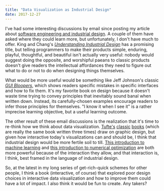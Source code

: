 ```yaml
---
title: "Data Visualization as Industrial Design"
date: 2017-12-27
---
```


I've had some interesting discussions by email since posting my article about
[software engineering and industrial design](@root/2017/12/17/consider-the-bicycle/).
A couple of them have asked where they could learn more,
but unfortunately,
I don't have much to offer.
King and Chang's *[Understanding Industrial Design](https://www.amazon.com/Understanding-Industrial-Design-Principles-Interaction/dp/1491920394/)*
has a promising title,
but telling programmers to make their products simple, enduring, playful, thoughtful, and beautiful
isn't actually very useful:
nobody would suggest doing the opposite,
and worshipful paeans to classic products doesn't give readers the intellectual affordances they need
to figure out what to do or not to do when designing things themselves.

What would be more useful would be something like Jeff Johnson's classic
*[GUI Bloopers](https://www.amazon.com/GUI-Bloopers-2-0-Second-Technologies/dp/0123706432/)*,
which shows readers specific mistakes in specific interfaces and how to fix them.
It's my favorite book on design because it doesn't waste time trying to convey principles
that inevitably sound banal when written down.
Instead,
its carefully-chosen examples encourage readers to infer those principles for themselves.
"I know it when I see it" is a rather imprecise learning objective,
but a useful learning outcome.

The other result of these email discussions is the realization that
it's time to re-think how we think about data visualization.
[Tufte's](https://www.amazon.com/Visual-Display-Quantitative-Information/dp/1930824130/)
[classic](https://www.amazon.com/Envisioning-Information-Edward-R-Tufte/dp/1930824149/)
[books](https://www.amazon.com/Visual-Explanations-Quantities-Evidence-Narrative/dp/1930824157/)
(which are really the same book written three times)
draw on graphic design,
but given how interactive today's visualizations can and should be,
I think that industrial design would be more fertile soil to till.
[This introduction to machine learning](http://www.r2d3.us/visual-intro-to-machine-learning-part-1/)
and [this introduction to numerical optimization](http://www.benfrederickson.com/numerical-optimization/)
are both more powerful because of the interaction they allow,
and that interaction is,
I think,
best framed in the language of industrial design.

So,
at the latest in my long series of get-rich-quick schemes for other people,
I think a book (interactive, of course) that explored poor design choices in interactive data visualization
and how to improve them
could have a lot of impact.
I also think it would be fun to create.
Any takers?

